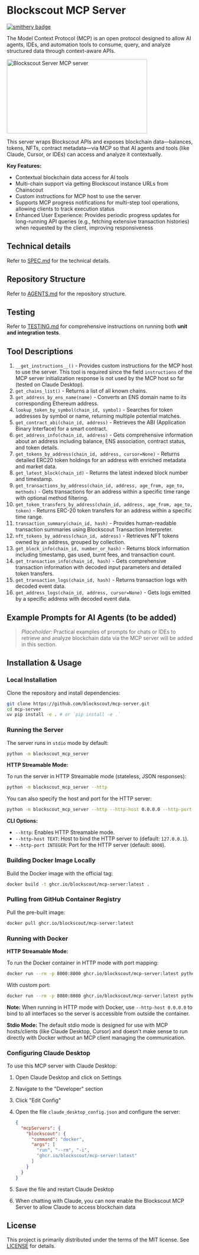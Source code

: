 # Blockscout MCP Server

[![smithery badge](https://smithery.ai/badge/@blockscout/mcp-server)](https://smithery.ai/server/@blockscout/mcp-server)

The Model Context Protocol (MCP) is an open protocol designed to allow AI agents, IDEs, and automation tools to consume, query, and analyze structured data through context-aware APIs.

<a href="https://glama.ai/mcp/servers/@blockscout/mcp-server">
  <img width="380" height="200" src="https://glama.ai/mcp/servers/@blockscout/mcp-server/badge" alt="Blockscout Server MCP server" />
</a>

This server wraps Blockscout APIs and exposes blockchain data—balances, tokens, NFTs, contract metadata—via MCP so that AI agents and tools (like Claude, Cursor, or IDEs) can access and analyze it contextually.

**Key Features:**

- Contextual blockchain data access for AI tools
- Multi-chain support via getting Blockscout instance URLs from Chainscout
- Custom instructions for MCP host to use the server
- Supports MCP progress notifications for multi-step tool operations, allowing clients to track execution status
- Enhanced User Experience: Provides periodic progress updates for long-running API queries (e.g., fetching extensive transaction histories) when requested by the client, improving responsiveness

## Technical details

Refer to [SPEC.md](SPEC.md) for the technical details.

## Repository Structure

Refer to [AGENTS.md](AGENTS.md) for the repository structure.

## Testing

Refer to [TESTING.md](TESTING.md) for comprehensive instructions on running both **unit and integration tests**.

## Tool Descriptions

1. `__get_instructions__()` - Provides custom instructions for the MCP host to use the server. This tool is required since the field `instructions` of the MCP server initialization response is not used by the MCP host so far (tested on Claude Desktop).
2. `get_chains_list()` - Returns a list of all known chains.
3. `get_address_by_ens_name(name)` - Converts an ENS domain name to its corresponding Ethereum address.
4. `lookup_token_by_symbol(chain_id, symbol)` - Searches for token addresses by symbol or name, returning multiple potential matches.
5. `get_contract_abi(chain_id, address)` - Retrieves the ABI (Application Binary Interface) for a smart contract.
6. `get_address_info(chain_id, address)` - Gets comprehensive information about an address including balance, ENS association, contract status, and token details.
7. `get_tokens_by_address(chain_id, address, cursor=None)` - Returns detailed ERC20 token holdings for an address with enriched metadata and market data.
8. `get_latest_block(chain_id)` - Returns the latest indexed block number and timestamp.
9. `get_transactions_by_address(chain_id, address, age_from, age_to, methods)` - Gets transactions for an address within a specific time range with optional method filtering.
10. `get_token_transfers_by_address(chain_id, address, age_from, age_to, token)` - Returns ERC-20 token transfers for an address within a specific time range.
11. `transaction_summary(chain_id, hash)` - Provides human-readable transaction summaries using Blockscout Transaction Interpreter.
12. `nft_tokens_by_address(chain_id, address)` - Retrieves NFT tokens owned by an address, grouped by collection.
13. `get_block_info(chain_id, number_or_hash)` - Returns block information including timestamp, gas used, burnt fees, and transaction count.
14. `get_transaction_info(chain_id, hash)` - Gets comprehensive transaction information with decoded input parameters and detailed token transfers.
15. `get_transaction_logs(chain_id, hash)` - Returns transaction logs with decoded event data.
16. `get_address_logs(chain_id, address, cursor=None)` - Gets logs emitted by a specific address with decoded event data.

## Example Prompts for AI Agents (to be added)

> _Placeholder_: Practical examples of prompts for chats or IDEs to retrieve and analyze blockchain data via the MCP server will be added in this section.

## Installation & Usage

### Local Installation

Clone the repository and install dependencies:

```bash
git clone https://github.com/blockscout/mcp-server.git
cd mcp-server
uv pip install -e . # or `pip install -e .`
```

### Running the Server

The server runs in `stdio` mode by default:

```bash
python -m blockscout_mcp_server
```

**HTTP Streamable Mode:**

To run the server in HTTP Streamable mode (stateless, JSON responses):

```bash
python -m blockscout_mcp_server --http
```

You can also specify the host and port for the HTTP server:

```bash
python -m blockscout_mcp_server --http --http-host 0.0.0.0 --http-port 8080
```

**CLI Options:**

- `--http`: Enables HTTP Streamable mode.
- `--http-host TEXT`: Host to bind the HTTP server to (default: `127.0.0.1`).
- `--http-port INTEGER`: Port for the HTTP server (default: `8000`).

### Building Docker Image Locally

Build the Docker image with the official tag:

```bash
docker build -t ghcr.io/blockscout/mcp-server:latest .
```

### Pulling from GitHub Container Registry

Pull the pre-built image:

```bash
docker pull ghcr.io/blockscout/mcp-server:latest
```

### Running with Docker

**HTTP Streamable Mode:**

To run the Docker container in HTTP mode with port mapping:

```bash
docker run --rm -p 8000:8000 ghcr.io/blockscout/mcp-server:latest python -m blockscout_mcp_server --http --http-host 0.0.0.0
```

With custom port:

```bash
docker run --rm -p 8080:8080 ghcr.io/blockscout/mcp-server:latest python -m blockscout_mcp_server --http --http-host 0.0.0.0 --http-port 8080
```

**Note:** When running in HTTP mode with Docker, use `--http-host 0.0.0.0` to bind to all interfaces so the server is accessible from outside the container.

**Stdio Mode:** The default stdio mode is designed for use with MCP hosts/clients (like Claude Desktop, Cursor) and doesn't make sense to run directly with Docker without an MCP client managing the communication.

### Configuring Claude Desktop

To use this MCP server with Claude Desktop:

1. Open Claude Desktop and click on Settings
2. Navigate to the "Developer" section
3. Click "Edit Config"
4. Open the file `claude_desktop_config.json` and configure the server:

    ```json
    {
      "mcpServers": {
        "blockscout": {
          "command": "docker",
          "args": [
            "run", "--rm", "-i",
            "ghcr.io/blockscout/mcp-server:latest"
          ]
        }
      }
    }
    ```

5. Save the file and restart Claude Desktop
6. When chatting with Claude, you can now enable the Blockscout MCP Server to allow Claude to access blockchain data

## License

This project is primarily distributed under the terms of the MIT license. See [LICENSE](LICENSE) for details.